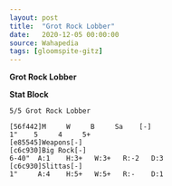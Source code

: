 ```yaml
---
layout: post
title:  "Grot Rock Lobber"
date:   2020-12-05 00:00:00
source: Wahapedia
tags: [gloomspite-gitz]
---
```


**Grot Rock Lobber**

**Stat Block**
```
5/5 Grot Rock Lobber
```

```
[56f442]M     W     B     Sa    [-]
1"    5     4     5+    
[e85545]Weapons[-]
[c6c930]Big Rock[-]
6-40"  A:1    H:3+   W:3+   R:-2   D:3   
[c6c930]Slittas[-]
1"     A:4    H:5+   W:5+   R:-    D:1   
```
    